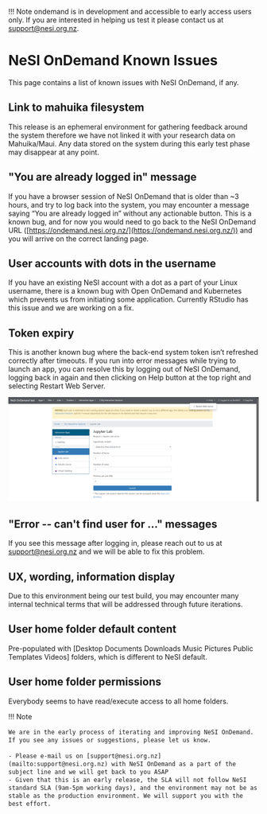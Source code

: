 !!! Note
     ondemand is in development and accessible to early access users only.
     If you are interested in helping us test it please contact us at [support@nesi.org.nz](mailto:support@nesi.org.nz). 

# NeSI OnDemand Known Issues

This page contains a list of known issues with NeSI OnDemand, if any.

## Link to mahuika filesystem

This release is an ephemeral environment for gathering feedback around the system therefore we have not linked it with your research data on Mahuika/Maui. Any data stored on the system during this early test phase may disappear at any point.

## "You are already logged in" message

If you have a browser session of NeSI OnDemand that is older than ~3 hours, and try to log back into the system, you may encounter a message saying “You are already logged in” without any actionable button. This is a known bug, and for now you would need to go back to the NeSI OnDemand URL ([https://ondemand.nesi.org.nz/](https://ondemand.nesi.org.nz/)) and you will arrive on the correct landing page.

## User accounts with dots in the username

If you have an existing NeSI account with a dot as a part of your Linux username, there is a known bug with Open OnDemand and Kubernetes which prevents us from initiating some application. Currently RStudio has this issue and we are working on a fix.

## Token expiry

This is another known bug where the back-end system token isn’t refreshed correctly after timeouts. If you run into error messages while trying to launch an app, you can resolve this by logging out of NeSI OnDemand, logging back in again and then clicking on Help button at the top right and selecting Restart Web Server.
     
[![restart_web_server](restart_web_server.png)](restart_web_server.png)

## "Error -- can't find user for …" messages

If you see this message after logging in, please reach out to us at [support@nesi.org.nz](mailto:support@nesi.org.nz) and we will be able to fix this problem.

## UX, wording, information display

Due to this environment being our test build, you may encounter many internal technical terms that will be addressed through future iterations.

## User home folder default content

Pre-populated with [Desktop  Documents  Downloads  Music  Pictures  Public  Templates  Videos] folders, which is different to NeSI default.

## User home folder permissions

Everybody seems to have read/execute access to all home folders.


!!! Note

    We are in the early process of iterating and improving NeSI OnDemand. If you see any issues or suggestions, please let us know.

    - Please e-mail us on [support@nesi.org.nz](mailto:support@nesi.org.nz) with NeSI OnDemand as a part of the subject line and we will get back to you ASAP
    - Given that this is an early release, the SLA will not follow NeSI standard SLA (9am-5pm working days), and the environment may not be as stable as the production environment. We will support you with the best effort.

